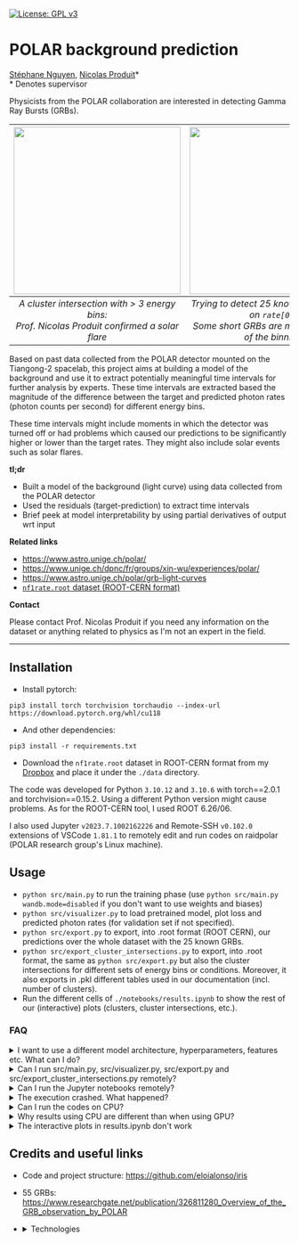 [![License: GPL v3](https://img.shields.io/badge/License-GPLv3-blue.svg)](https://www.gnu.org/licenses/gpl-3.0)

# POLAR background prediction
[Stéphane Nguyen](https://www.linkedin.com/in/st%C3%A9phane-liem-nguyen/), [Nicolas Produit](https://www.isdc.unige.ch/~produit/)\*<br>
\* Denotes supervisor


Physicists from the POLAR collaboration are interested in detecting Gamma Ray Bursts (GRBs).

| <img src="https://github.com/Zenchiyu/POLAR-background-prediction/assets/49496107/8cf67dbb-2ca8-44a9-9e5c-97b57eac6aee" width=300> | <img src="https://github.com/Zenchiyu/POLAR-background-prediction/assets/49496107/f2fa9896-db10-4742-b824-1cbe684a8b59" width=300> | <img src="https://github.com/Zenchiyu/POLAR-background-prediction/assets/49496107/89ae18e2-3345-4dcf-9934-46554dcbeb9b" width=300>
|:--:| :--:| :--:| 
| *A cluster intersection with > 3 energy bins:<br>Prof. Nicolas Produit confirmed a solar flare* | *Trying to detect 25 known GRBs based on `rate[0]`:<br>Some short GRBs are missed because of the binning* | *Another cluster intersection with > 3 energy bins*|

Based on past data collected from the POLAR detector mounted on the Tiangong-2 spacelab, this project aims at building a model of the background and use it to extract potentially meaningful time intervals for further analysis by experts. These time intervals are extracted based the magnitude of the difference between the target and predicted photon rates (photon counts per second) for different energy bins.

These time intervals might include moments in which the detector was turned off or had problems which caused our predictions to be significantly higher or lower than the target rates. They might also include solar events such as solar flares.

**tl;dr**
- Built a model of the background (light curve) using data collected from the POLAR detector
- Used the residuals (target-prediction) to extract time intervals
- Brief peek at model interpretability by using partial derivatives of output wrt input

**Related links**
- https://www.astro.unige.ch/polar/
- https://www.unige.ch/dpnc/fr/groups/xin-wu/experiences/polar/
- https://www.astro.unige.ch/polar/grb-light-curves
- [`nf1rate.root` dataset (ROOT-CERN format)](https://www.dropbox.com/sh/f1a9w7cy71svgb6/AAA0rsyGrqZOilqvgAZHnZToa?dl=0)

**Contact**

Please contact Prof. Nicolas Produit if you need any information on the dataset or anything related to physics as I'm not an expert in the field.

---

## Installation

- Install pytorch:
```
pip3 install torch torchvision torchaudio --index-url https://download.pytorch.org/whl/cu118
```
- And other dependencies:
```
pip3 install -r requirements.txt
```
- Download the `nf1rate.root` dataset in ROOT-CERN format from my [Dropbox](https://www.dropbox.com/sh/f1a9w7cy71svgb6/AAA0rsyGrqZOilqvgAZHnZToa?dl=0) and place it under the `./data` directory.

The code was developed for Python `3.10.12` and `3.10.6` with torch==2.0.1 and torchvision==0.15.2. Using a different Python version might cause problems. As for the ROOT-CERN tool, I used ROOT 6.26/06.

I also used Jupyter `v2023.7.1002162226` and Remote-SSH `v0.102.0` extensions of VSCode `1.81.1` to remotely edit and run codes on raidpolar (POLAR research group's Linux machine).

## Usage

- `python src/main.py` to run the training phase (use `python src/main.py wandb.mode=disabled` if you don't want to use weights and biases)
- `python src/visualizer.py` to load pretrained model, plot loss and predicted photon rates (for validation set if not specified).
- `python src/export.py` to export, into .root format (ROOT CERN), our predictions over the whole dataset with the 25 known GRBs.
- `python src/export_cluster_intersections.py` to export, into .root format, the same as `python src/export.py` but also the cluster intersections for different sets of energy bins or conditions. Moreover, it also exports in .pkl different tables used in our documentation (incl. number of clusters).
- Run the different cells of `./notebooks/results.ipynb` to show the rest of our (interactive) plots (clusters, cluster intersections, etc.).

### FAQ

<details>
<summary>I want to use a different model architecture, hyperparameters, features etc. What can I do?
</summary>
<br>

You can change the `config/trainer.yaml`. However, your possiblities are limited to what I've implemented. Please refer to the documentation for more information.
</details>

<details>
<summary>Can I run src/main.py, src/visualizer.py, src/export.py and src/export_cluster_intersections.py remotely? </summary>
<br>

Yes, you can. To remotely run our Python scripts without keeping an opened SSH connection for the whole execution duration, you can use `tmux` and detach the session.
</details>

<details>
<summary>Can I run the Jupyter notebooks remotely?</summary>
<br>

Yes, you can. You can use Jupyter and Remote-SSH VSCode extensions. They allow you to edit and run codes on your remote Linux machine.

If you don't want to use VSCode, you can take a look at the following link:
https://docs.anaconda.com/free/anaconda/jupyter-notebooks/remote-jupyter-notebook/
</details>

<details>
<summary>The execution crashed. What happened?</summary>
<br>

The crash is likely due to memory usage as we sometimes create/store data structures with over 3 million entries.

- You can change `verbose: False` to `verbose: True` in `config/trainer.yaml` to see more information (our prints).
- You can check `cfg.common.device` in `config/trainer.yaml`, you might need to change it to `cpu` if you don't have a GPU (you can check that using `torch.cuda.is_available()` in Python).
- You can use `nvidia-smi` to see the VRAM usage (if you're using a GPU)
- You can use `htop` (or another command) to see the RAM usage.
- I sometimes create tensors containing the whole dataset to perform a single forward pass on all the examples instead of many.
In terms of memory usage, this is not great. Instead, you can try to work with mini-batches despite the fact that you will have to perform multiple forward passes.

</details>

<details>
<summary>Can I run the codes on CPU?</summary>
<br>

- `src/main.py`: I recommend using the GPU for model training because it's faster and because I mostly trained my model using the GPU.
However, if you want to continue with the CPU, you can swap `cfg.common.device: cuda` with `cfg.common.device: cpu`.

- `src/visualizer.py`, `src/export.py`, `src/export_cluster_intersections.py` and `notebooks/results.ipynb` work by default on GPU if available; if not, they work on CPU. Although this behavior **overrides** `cfg.common.device`, you can still manually change it by replacing in the code:

```python
cfg.common.device = "cuda" if torch.cuda.is_available() else "cpu"
```
to
```python
cfg.common.device = "cpu"  # "cuda" if torch.cuda.is_available() else "cpu"
```

before `trainer = Trainer(cfg)`.

</details>

<details>
<summary>Why results using CPU are different than when using GPU?</summary>
<br>

Operations execution order is most likely the cause of these differences.

See the following links:
- https://discuss.pytorch.org/t/why-different-results-when-multiplying-in-cpu-than-in-gpu/1356/6
- https://pytorch.org/docs/stable/notes/randomness.html#reproducibility
</details>

</details>

<details>
<summary>The interactive plots in results.ipynb don't work</summary>
<br>

You can try to re-run the corresponding Jupyter notebook cell.
</details>

## Credits and useful links

- Code and project structure: https://github.com/eloialonso/iris
- 55 GRBs: https://www.researchgate.net/publication/326811280_Overview_of_the_GRB_observation_by_POLAR
- <details>
  <summary>Technologies</summary>
  
  - Weights & biases: https://wandb.ai/site
  - Pytorch:
    - https://pytorch.org/tutorials/beginner/basics/intro.html
    - https://pytorch.org/tutorials/recipes/recipes/tuning_guide.html
  - Hydra: https://hydra.cc/docs/intro/
  - ReviewNB ("git diff but for Jupyter notebooks"): https://www.reviewnb.com/
  - VSCode Remote SSH: https://code.visualstudio.com/docs/remote/ssh-tutorial
  - Diff with colors by using `diff <file1> <file2> --color`: https://man7.org/linux/man-pages/man1/diff.1.html
  - TMux detach/reattach session: https://www.redhat.com/sysadmin/introduction-tmux-linux
</details>
